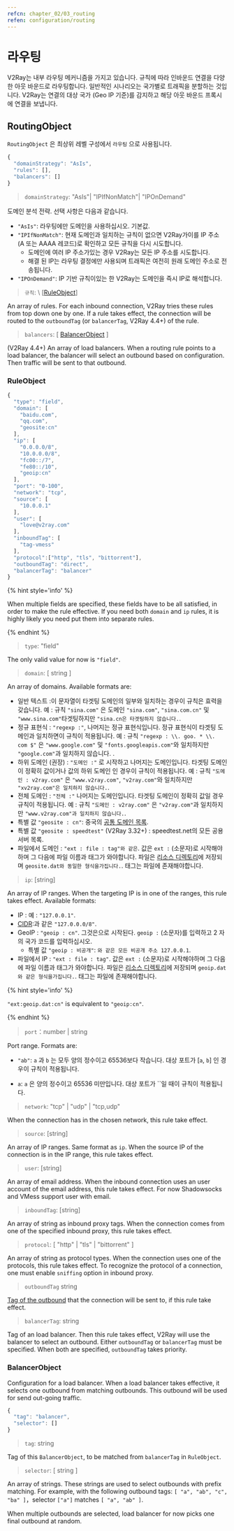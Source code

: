 ```yaml
---
refcn: chapter_02/03_routing
refen: configuration/routing
---
```

# 라우팅

V2Ray는 내부 라우팅 메커니즘을 가지고 있습니다. 규칙에 따라 인바운드 연결을 다양한 아웃 바운드로 라우팅합니다. 일반적인 시나리오는 국가별로 트래픽을 분할하는 것입니다. V2Ray는 연결의 대상 국가 (Geo IP 기준)를 감지하고 해당 아웃 바운드 프록시에 연결을 보냅니다.

## RoutingObject

`RoutingObject` 은 최상위 레벨 구성에서 `라우팅` 으로 사용됩니다.

```javascript
{
  "domainStrategy": "AsIs",
  "rules": [],
  "balancers": []
}
```

> `domainStrategy`: "AsIs"| "IPIfNonMatch"| "IPOnDemand"

도메인 분석 전략. 선택 사항은 다음과 같습니다.

* `"AsIs"`: 라우팅에만 도메인을 사용하십시오. 기본값.
* `"IPIfNonMatch"`: 현재 도메인과 일치하는 규칙이 없으면 V2Ray가이를 IP 주소 (A 또는 AAAA 레코드)로 확인하고 모든 규칙을 다시 시도합니다. 
  * 도메인에 여러 IP 주소가있는 경우 V2Ray는 모든 IP 주소를 시도합니다.
  * 해결 된 IP는 라우팅 결정에만 사용되며 트래픽은 여전히 ​​원래 도메인 주소로 전송됩니다.
* `"IPOnDemand"`: IP 기반 규칙이있는 한 V2Ray는 도메인을 즉시 IP로 해석합니다.

> `규칙`: \ [[RuleObject](#ruleobject)\]

An array of rules. For each inbound connection, V2Ray tries these rules from top down one by one. If a rule takes effect, the connection will be routed to the `outboundTag` (or `balancerTag`, V2Ray 4.4+) of the rule.

> `balancers`: \[ [BalancerObject](#balancerobject) \]

(V2Ray 4.4+) An array of load balancers. When a routing rule points to a load balancer, the balancer will select an outbound based on configuration. Then traffic will be sent to that outbound.

### RuleObject

```javascript
{
  "type": "field",
  "domain": [
    "baidu.com",
    "qq.com",
    "geosite:cn"
  ],
  "ip": [
    "0.0.0.0/8",
    "10.0.0.0/8",
    "fc00::/7",
    "fe80::/10",
    "geoip:cn"
  ],
  "port": "0-100",
  "network": "tcp",
  "source": [
    "10.0.0.1"
  ],
  "user": [
    "love@v2ray.com"
  ],
  "inboundTag": [
    "tag-vmess"
  ],
  "protocol":["http", "tls", "bittorrent"],
  "outboundTag": "direct",
  "balancerTag": "balancer"
}
```

{% hint style='info' %}

When multiple fields are specified, these fields have to be all satisfied, in order to make the rule effective. If you need both `domain` and `ip` rules, it is highly likely you need put them into separate rules.

{% endhint %}

> `type`: "field"

The only valid value for now is `"field"`.

> `domain`: \[ string \]

An array of domains. Available formats are:

* 일반 텍스트 :이 문자열이 타겟팅 도메인의 일부와 일치하는 경우이 규칙은 효력을 갖습니다. 예 : 규칙 `"sina.com"` 은 도메인 `"sina.com"`, `"sina.com.cn"` 및 `"www.sina.com"`타겟팅하지만 `"sina.cn은 타겟팅하지 않습니다.`.
* 정규 표현식 : `"regexp :"`, 나머지는 정규 표현식입니다. 정규 표현식이 타겟팅 도메인과 일치하면이 규칙이 적용됩니다. 예 : 규칙 `"regexp : \\. goo. * \\. com $"` 은 `"www.google.com"` 및 `"fonts.googleapis.com"`와 일치하지만 `"google.com"`과 일치하지 않습니다. </code> .
* 하위 도메인 (권장) : `"도메인 :"` 로 시작하고 나머지는 도메인입니다. 타겟팅 도메인이 정확히 값이거나 값의 하위 도메인 인 경우이 규칙이 적용됩니다. 예 : 규칙 `"도메인 : v2ray.com"` 은 `"www.v2ray.com"`, `"v2ray.com"`와 일치하지만 `"xv2ray.com"은 일치하지 않습니다.`.
* 전체 도메인 : `"전체 :"` 나머지는 도메인입니다. 타겟팅 도메인이 정확히 값일 경우 규칙이 적용됩니다. 예 : 규칙 `"도메인 : v2ray.com"` 은 `"v2ray.com"`과 일치하지만 `"www.v2ray.com"과 일치하지 않습니다.`.
* 특별 값 `"geosite : cn"`: 중국의 [공통 도메인 목록](https://www.v2ray.com/links/chinasites/).
* 특별 값 `"geosite : speedtest"` (V2Ray 3.32+) : speedtest.net의 모든 공용 서버 목록.
* 파일에서 도메인 : `"ext : file : tag"와 같은`. 값은 `ext :` (소문자)로 시작해야하며 그 다음에 파일 이름과 태그가 와야합니다. 파일은 [리소스 디렉토리](env.md#location-of-v2ray-asset)에 저장되며 `geosite.dat와 동일한 형식을가집니다.`. 태그는 파일에 존재해야합니다.

> `ip`: \[string\]

An array of IP ranges. When the targeting IP is in one of the ranges, this rule takes effect. Available formats:

* IP : 예 : `"127.0.0.1"`.
* [CIDR](https://en.wikipedia.org/wiki/Classless_Inter-Domain_Routing):과 같은 `"127.0.0.0/8"`.
* GeoIP : `"geoip : cn"`. 그것은으로 시작된다. `geoip :` (소문자)를 입력하고 2 자의 국가 코드를 입력하십시오. 
  * 특별 값 `"geoip : 비공개"`: `와 같은 모든 비공개 주소 127.0.0.1`.
* 파일에서 IP : `"ext : file : tag"`. 값은 `ext :` (소문자)로 시작해야하며 그 다음에 파일 이름과 태그가 와야합니다. 파일은 [리소스 디렉토리](env.md#location-of-v2ray-asset)에 저장되며 `geoip.dat와 같은 형식을가집니다.`. 태그는 파일에 존재해야합니다.

{% hint style='info' %}

`"ext:geoip.dat:cn"` is equivalent to `"geoip:cn"`.

{% endhint %}

> `port`：number | string

Port range. Formats are:

* `"ab"`: `a` 과 `b` 는 모두 양의 정수이고 65536보다 작습니다. 대상 포트가 [`a`, `b`] 인 경우이 규칙이 적용됩니다.

* `a`: `a` 은 양의 정수이고 65536 미만입니다. 대상 포트가 ``일 때이 규칙이 적용됩니다.

> `network`: "tcp" | "udp" | "tcp,udp"

When the connection has in the chosen network, this rule take effect.

> `source`: \[string\]

An array of IP ranges. Same format as `ip`. When the source IP of the connection is in the IP range, this rule takes effect.

> `user`: \[string\]

An array of email address. When the inbound connection uses an user account of the email address, this rule takes effect. For now Shadowsocks and VMess support user with email.

> `inboundTag`: \[string\]

An array of string as inbound proxy tags. When the connection comes from one of the specified inbound proxy, this rule takes effect.

> `protocol`: \[ "http" | "tls" | "bittorrent" \]

An array of string as protocol types. When the connection uses one of the protocols, this rule takes effect. To recognize the protocol of a connection, one must enable `sniffing` option in inbound proxy.

> `outboundTag` string

[Tag of the outbound](protocols.md) that the connection will be sent to, if this rule take effect.

> `balancerTag`: string

Tag of an load balancer. Then this rule takes effect, V2Ray will use the balancer to select an outbound. Either `outboundTag` or `balancerTag` must be specified. When both are specified, `outboundTag` takes priority.

### BalancerObject

Configuration for a load balancer. When a load balancer takes effective, it selects one outbound from matching outbounds. This outbound will be used for send out-going traffic.

```javascript
{
  "tag": "balancer",
  "selector": []
}
```

> `tag`: string

Tag of this `BalancerObject`, to be matched from `balancerTag` in `RuleObject`.

> `selector`: \[ string \]

An array of strings. These strings are used to select outbounds with prefix matching. For example, with the following outbound tags: `[ "a", "ab", "c", "ba" ]`，selector `["a"]` matches `[ "a", "ab" ]`.

When multiple outbounds are selected, load balancer for now picks one final outbound at random.